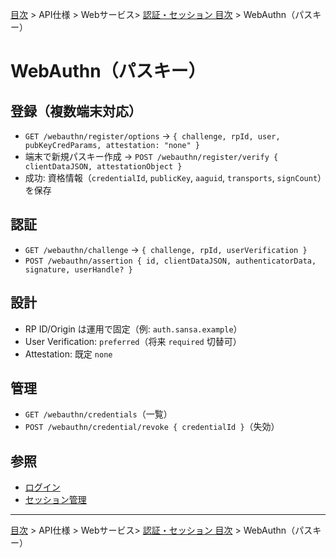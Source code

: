 [目次](../../../目次.md) > API仕様 > Webサービス> [認証・セッション 目次](目次.md) >  WebAuthn（パスキー）
# WebAuthn（パスキー）

## 登録（複数端末対応）
- `GET /webauthn/register/options` → `{ challenge, rpId, user, pubKeyCredParams, attestation: "none" }`
- 端末で新規パスキー作成 → `POST /webauthn/register/verify { clientDataJSON, attestationObject }`
- 成功: 資格情報（`credentialId`, `publicKey`, `aaguid`, `transports`, `signCount`）を保存

## 認証
- `GET /webauthn/challenge` → `{ challenge, rpId, userVerification }`
- `POST /webauthn/assertion { id, clientDataJSON, authenticatorData, signature, userHandle? }`

## 設計
- RP ID/Origin は運用で固定（例: `auth.sansa.example`）
- User Verification: `preferred`（将来 `required` 切替可）
- Attestation: 既定 `none`

## 管理
- `GET /webauthn/credentials`（一覧）
- `POST /webauthn/credential/revoke { credentialId }`（失効）

## 参照
- [ログイン](./ログイン.md)
- [セッション管理](./セッション管理.md)

---
[目次](../../../目次.md) > API仕様 > Webサービス> [認証・セッション 目次](目次.md) >  WebAuthn（パスキー）
